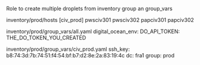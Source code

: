 Role to create multiple droplets from inventory group an group_vars

inventory/prod/hosts 
[civ_prod]
pwsciv301
pwsciv302
papciv301
papciv302

inventory/prod/group_vars/all.yaml
digital_ocean_env:
  DO_API_TOKEN: THE_DO_TOKEN_YOU_CREATED

inventory/prod/group_vars/civ_prod.yaml
ssh_key: b8:74:3d:7b:74:51:f4:54:bf:b7:d2:8e:2a:83:19:4c
dc: fra1
group: prod

